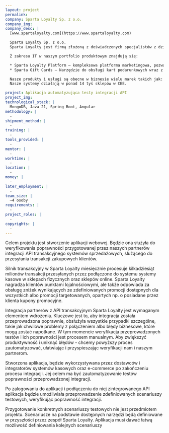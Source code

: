 ```yaml
---
layout: project
permalink:
company: Sparta Loyalty Sp. z o.o. 
company_img:
company_desc: |
  [www.spartaloyalty.com](https://www.spartaloyalty.com)

  Sparta Loyalty Sp. z o.o.
  Sparta Loyalty jest firmą złożoną z doświadczonych specjalistów z dziedziny MarTech. Zajmują się kompleksowym tworzeniem projektów CDP/CRM/Loyalty i programów kart podarunkowych.

  Z zakresu IT w naszym portfolio produktowym znajdują się:

  * Sparta Loyalty Platform – kompleksowa platforma marketingowa, pozwalająca obsłużyć każdą mechanikę programu (punkty, rabaty, kupony, grywalizacja, gratisy).
  * Sparta Gift Cards – Narzędzie do obsługi kart podarunkowych wraz z obsługą płatności w sklepach fizycznych i sklepie internetowym.

  Nasze produkty i usługi są obecne w biznesie wielu marek takich jak: MOL (były Lotos Paliwa), Empik, The Body Shop, Briju, Gatta, iDream (Apple Reseller), Kazar, Spar.
  Nasze systemy działają w ponad 14 tyś sklepów w CEE. 

project: Aplikacja automatyzująca testy integracji API 
project_img:
technological_stack: |
  MongoDB, Java 21, Spring Boot, Angular
methodology: |
  -
shipment_method: |
  -
training: |
  -
tools_provided: |
  -
mentor: |
  -
worktime: |
  -
location: |
  -
money: |
  -
later_employment: |
  -
team_size: |
  ~4 osoby
requirements: |
  -
project_roles: |
  -
copyrights: |
  -
---
```

Celem projektu jest stworzenie aplikacji webowej. Będzie ona służyła do weryfikowania poprawności przygotowanej przez naszych partnerów integracji API transakcyjnego systemów sprzedażowych, służącego do przesyłania transakcji zakupowych klientów.

Silnik transakcyjny w Sparta Loyalty miesięcznie procesuje kilkadziesiąt milionów transakcji przesyłanych przez podłączone do systemu systemy kasowe w sklepach fizycznych oraz sklepów online. Sparta Loyalty nagradza klientów punktami lojalnościowymi, ale także odpowiada za obsługę zniżek wynikających ze zdefiniowanych promocji dostępnych dla wszystkich albo promocji targetowanych, opartych np. o posiadane przez klienta kupony promocyjne.

Integracja partnerów z API transakcyjnym Sparta Loyalty jest wymaganym elementem wdrożenia. Kluczowe jest to, aby integracja została przeprowadzona poprawnie, obsłużyła wszystkie przypadki szczególne, takie jak chwilowe problemy z połączeniem albo błędy biznesowe, które mogą zostać napotkane. W tym momencie weryfikacja przeprowadzonych testów i ich poprawności jest procesem manualnym. Aby zwiększyć produktywność i uniknąć błędów - chcemy powyższy proces zautomatyzować, ułatwiając i przyspieszając weryfikacji nam i naszym partnerom.

Stworzona aplikacja, będzie wykorzystywana przez dostawców i integratorów systemów kasowych oraz e-commerce po zakończeniu procesu integracji. Jej celem ma być zautomatyzowanie testów poprawności przeprowadzonej integracji.

Po zalogowaniu do aplikacji i podłączeniu do niej zintegrowanego API aplikacja będzie umożliwiała przeprowadzenie zdefiniowanych scenariuszy testowych, weryfikując poprawność integracji.

Przygotowanie konkretnych scenariuszy testowych nie jest przedmiotem projektu. Scenariusze na podstawie dostępnych narzędzi będą definiowane w przyszłości przez zespół Sparta Loyalty. Aplikacja musi dawać łatwą możliwość definiowania kolejnych scenariuszy

